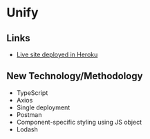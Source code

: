 # Unify

## Links

- [Live site deployed in Heroku](https://protected-castle-69616.herokuapp.com/)

## New Technology/Methodology

- TypeScript
- Axios
- Single deployment
- Postman
- Component-specific styling using JS object
- Lodash
